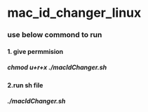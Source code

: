 # mac_id_changer_linux
<h3>use below commond to run</h3>
<h4>1. give permmision
  </h4>
<h5>chmod u+r+x ./macIdChanger.sh</h5>

<h4>2.run sh file </h4>
<h5>./macIdChanger.sh</h5>
